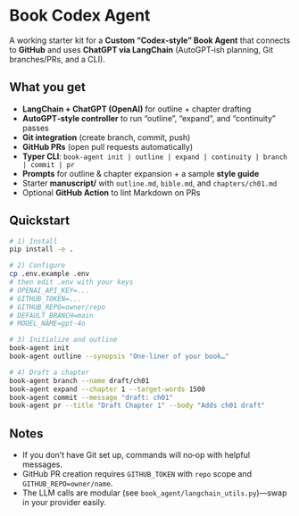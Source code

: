 # Book Codex Agent

A working starter kit for a **Custom “Codex‑style” Book Agent** that connects to **GitHub** and uses **ChatGPT via LangChain** (AutoGPT‑ish planning, Git branches/PRs, and a CLI).

## What you get

- **LangChain + ChatGPT (OpenAI)** for outline + chapter drafting
- **AutoGPT‑style controller** to run “outline”, “expand”, and “continuity” passes
- **Git integration** (create branch, commit, push)
- **GitHub PRs** (open pull requests automatically)
- **Typer CLI**: `book-agent init | outline | expand | continuity | branch | commit | pr`
- **Prompts** for outline & chapter expansion + a sample **style guide**
- Starter **manuscript/** with `outline.md`, `bible.md`, and `chapters/ch01.md`
- Optional **GitHub Action** to lint Markdown on PRs

## Quickstart

```bash
# 1) Install
pip install -e .

# 2) Configure
cp .env.example .env
# then edit .env with your keys
# OPENAI_API_KEY=...
# GITHUB_TOKEN=...
# GITHUB_REPO=owner/repo
# DEFAULT_BRANCH=main
# MODEL_NAME=gpt-4o

# 3) Initialize and outline
book-agent init
book-agent outline --synopsis "One-liner of your book…"

# 4) Draft a chapter
book-agent branch --name draft/ch01
book-agent expand --chapter 1 --target-words 1500
book-agent commit --message "draft: ch01"
book-agent pr --title "Draft Chapter 1" --body "Adds ch01 draft"
```

## Notes

- If you don’t have Git set up, commands will no‑op with helpful messages.
- GitHub PR creation requires `GITHUB_TOKEN` with `repo` scope and `GITHUB_REPO=owner/name`.
- The LLM calls are modular (see `book_agent/langchain_utils.py`)—swap in your provider easily.
